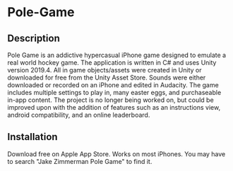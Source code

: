 # Pole-Game

## Description

Pole Game is an addictive hypercasual iPhone game designed to emulate a real world hockey game. The application is written in C# and uses Unity version 2019.4. All in game objects/assets were created in Unity or downloaded for free from the Unity Asset Store. Sounds were either downloaded or recorded on an iPhone and edited in Audacity. The game includes multiple settings to play in, many easter eggs, and purchaseable in-app content. The project is no longer being worked on, but could be improved upon with the addition of features such as an instructions view, android compatibility, and an online leaderboard.

## Installation

Download free on Apple App Store. Works on most iPhones. You may have to search "Jake Zimmerman Pole Game" to find it.

